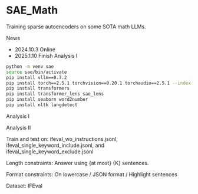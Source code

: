 # SAE_Math
 
Training sparse autoencoders on some SOTA math LLMs.

News
- 2024.10.3 Online
- 2025.1.10 Finish Analysis I


```bash
python -m venv sae
source sae/bin/activate
pip install vllm==0.7.2
pip install torch==2.5.1 torchvision==0.20.1 torchaudio==2.5.1 --index-url https://download.pytorch.org/whl/cu121 --force-reinstall
pip install transformers
pip install transformer_lens sae_lens
pip install seaborn word2number
pip install nltk langdetect
```


Analysis I 

Analysis II

Train and test on: ifeval_wo_instructions.jsonl, ifeval_single_keyword_include.jsonl, and ifeval_single_keyword_exclude.jsonl

Length constraints: Answer using {at most} {K} sentences.

Format constraints: On lowercase / JSON format / Highlight sentences

Dataset: IFEval




